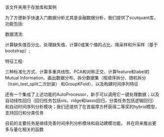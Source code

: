该文件夹用于存放库和案例  


为了方便新手快速入门数据分析尤其是金融数据分析，我们提供了scutquant库，功能包括:  

数据清洗:  

  计算缺失值百分比、处理缺失值、计算0或某个值的占比、降采样和升采样（基于bootstrap）;  
  
特征工程:  

  三种标准化方式、计算多重共线性、PCA和对称正交、计算feature和label的Mutual Information、画出数据分布、拆分数据集（按顺序拆分、随机拆分（train_test_split二次封装）
  和GroupKFold）、以及构建时间序列特征
  
  
还有一个集成了上述功能的AutoProcessor，新手可以调用它一键处理数据；以及自动线性回归（回归任务包括ols、ridge和lasso回归，分类任务包括逻辑回归）和自动时间序列分析模块；我们还提供了在首届厚方杯获得二等奖的hybrid模型，支持回归和分类任务


目前的主要任务是继续完善时间序列分析模块和自动建模功能， 并在将来推出更多与量化相关的函数
